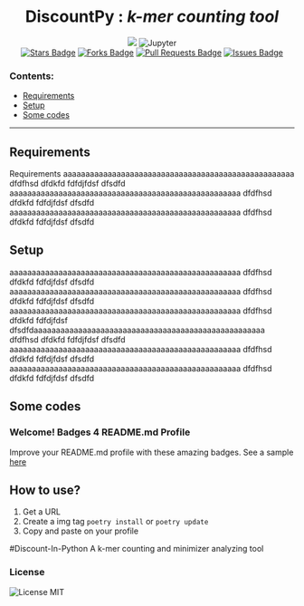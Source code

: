 <div align="center">
 <h1>DiscountPy : <i>k-mer counting tool</i></h1>
<img src="https://img.shields.io/badge/Python-FFD43B?style=for-the-badge&logo=python&logoColor=darkgreen" />
<img alt="Jupyter" src="https://img.shields.io/badge/Jupyter-%23F37626.svg?style=for-the-badge&logo=Jupyter&logoColor=white" />
</div>
<div align="center">
<a href="https://github.com/Umesh-JNU/Discount-In-Python/stargazers"><img src="https://img.shields.io/github/stars/Umesh-JNU/Discount-In-Python" alt="Stars Badge"/></a>
<a href="https://github.com/Umesh-JNU/Discount-In-Python/network/members"><img src="https://img.shields.io/github/forks/Umesh-JNU/Discount-In-Python" alt="Forks Badge"/></a>
<a href="https://github.com/Umesh-JNU/Discount-In-Python/pulls"><img src="https://img.shields.io/github/issues-pr/Umesh-JNU/Discount-In-Python" alt="Pull Requests Badge"/></a>
<a href="https://github.com/Umesh-JNU/Discount-In-Python/issues"><img src="https://img.shields.io/github/issues/Umesh-JNU/Discount-In-Python" alt="Issues Badge"/></a>
</div>

### Contents:
  - [Requirements](#requirements)
  - [Setup](#setup)
  - [Some codes](#some-codes)

---------------------------------------------------------

## Requirements
   Requirements
aaaaaaaaaaaaaaaaaaaaaaaaaaaaaaaaaaaaaaaaaaaaaaaaaaaa
dfdfhsd
dfdkfd
fdfdjfdsf
dfsdfd
aaaaaaaaaaaaaaaaaaaaaaaaaaaaaaaaaaaaaaaaaaaaaaaaaaaa
dfdfhsd
dfdkfd
fdfdjfdsf
dfsdfd
aaaaaaaaaaaaaaaaaaaaaaaaaaaaaaaaaaaaaaaaaaaaaaaaaaaa
dfdfhsd
dfdkfd
fdfdjfdsf
dfsdfd

## Setup
aaaaaaaaaaaaaaaaaaaaaaaaaaaaaaaaaaaaaaaaaaaaaaaaaaaa
dfdfhsd
dfdkfd
fdfdjfdsf
dfsdfd
aaaaaaaaaaaaaaaaaaaaaaaaaaaaaaaaaaaaaaaaaaaaaaaaaaaa
dfdfhsd
dfdkfd
fdfdjfdsf
dfsdfd
aaaaaaaaaaaaaaaaaaaaaaaaaaaaaaaaaaaaaaaaaaaaaaaaaaaa
dfdfhsd
dfdkfd
fdfdjfdsf
dfsdfdaaaaaaaaaaaaaaaaaaaaaaaaaaaaaaaaaaaaaaaaaaaaaaaaaaaa
dfdfhsd
dfdkfd
fdfdjfdsf
dfsdfd
aaaaaaaaaaaaaaaaaaaaaaaaaaaaaaaaaaaaaaaaaaaaaaaaaaaa
dfdfhsd
dfdkfd
fdfdjfdsf
dfsdfd
aaaaaaaaaaaaaaaaaaaaaaaaaaaaaaaaaaaaaaaaaaaaaaaaaaaa
dfdfhsd
dfdkfd
fdfdjfdsf
dfsdfd
## Some codes


### Welcome! Badges 4 README.md Profile 

Improve your README.md profile with these amazing badges. See a sample [here](https://github.com/alexandresanlim)

## How to use?
1. Get a URL
2. Create a img tag ``` poetry install ``` or ``` poetry update ```
3. Copy and paste on your profile

#Discount-In-Python
A k-mer counting and minimizer analyzing tool
<h3>License</h3>
<img alt="License MIT" src="https://img.shields.io/apm/l/vim-mode?color=orange&logo=orange&logoColor=yellow&style=for-the-badge" />
